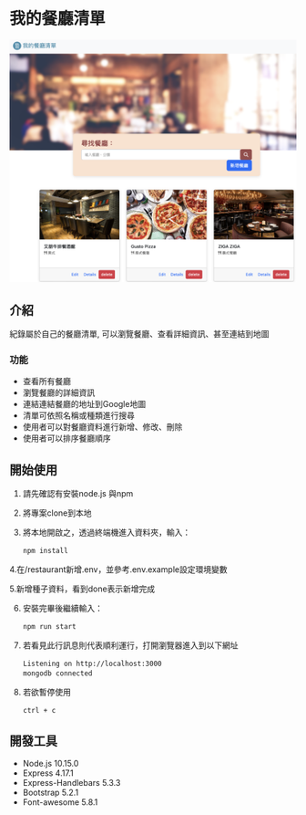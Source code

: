 # 我的餐廳清單
![Index page about Restaurant List](./清單crud.png)

## 介紹
紀錄屬於自己的餐廳清單, 可以瀏覽餐廳、查看詳細資訊、甚至連結到地圖

### 功能

- 查看所有餐廳
- 瀏覽餐廳的詳細資訊
- 連結連結餐廳的地址到Google地圖
- 清單可依照名稱或種類進行搜尋
- 使用者可以對餐廳資料進行新增、修改、刪除
- 使用者可以排序餐廳順序
## 開始使用

1. 請先確認有安裝node.js 與npm
2. 將專案clone到本地
3. 將本地開啟之，透過終端機進入資料夾，輸入：

   ```bash
   npm install
   ```
4.在/restaurant新增.env，並參考.env.example設定環境變數

5.新增種子資料，看到done表示新增完成

6. 安裝完畢後繼續輸入：
   ```bash
   npm run start
   ```
7. 若看見此行訊息則代表順利運行，打開瀏覽器進入到以下網址

   ```bash
   Listening on http://localhost:3000
   mongodb connected
   ```

8. 若欲暫停使用

   ```bash
   ctrl + c
   ```

## 開發工具

- Node.js 10.15.0
- Express 4.17.1
- Express-Handlebars 5.3.3
- Bootstrap 5.2.1
- Font-awesome 5.8.1
